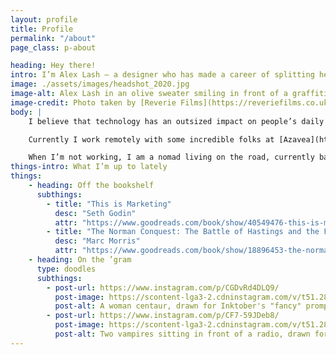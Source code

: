 ```yaml
---
layout: profile
title: Profile
permalink: "/about"
page_class: p-about

heading: Hey there!
intro: I’m Alex Lash — a designer who has made a career of splitting her time between semantic markup and user-focused interface design.
image: ./assets/images/headshot_2020.jpg
image-alt: Alex Lash in an olive sweater smiling in front of a graffitied wall.
image-credit: Photo taken by [Reverie Films](https://reveriefilms.co.uk/)
body: |
    I believe that technology has an outsized impact on people’s daily lives, and am motivated to use it as a tool for good. Since graduating from Tyler School of Art with a Bachelor’s degree in Graphic and Interactive Design, I have had the opportunity to work on many projects with this goal in mind. 

    Currently I work remotely with some incredible folks at [Azavea](https://azavea.com) as a UX and Marketing Designer. In my free time, I have co-organized and co-taught low-cost classes for women of color in tech; taught an Interactive class at my alma mater; helped organize the Philly-based LadyHacks hackathon in 2015 and 2016; and made posters for local non-profit [ProjectMEOW](http://projectmeow.org/). 

    When I’m not working, I am a nomad living on the road, currently based in Tbilisi, Georgia. In my spare time, I love to draw, play ultimate, cook, and tell my cat what a good boy he is.
things-intro: What I’m up to lately
things: 
    - heading: Off the bookshelf
      subthings:
        - title: "This is Marketing"
          desc: "Seth Godin"
          attr: "https://www.goodreads.com/book/show/40549476-this-is-marketing"
        - title: "The Norman Conquest: The Battle of Hastings and the Fall of Anglo-Saxon England"
          desc: "Marc Morris"
          attr: "https://www.goodreads.com/book/show/18896453-the-norman-conquest"
    - heading: On the ’gram
      type: doodles
      subthings: 
        - post-url: https://www.instagram.com/p/CGDvRd4DLQ9/
          post-image: https://scontent-lga3-2.cdninstagram.com/v/t51.2885-15/sh0.08/e35/s750x750/120994821_190050752620432_2764182617897303824_n.jpg?_nc_ht=scontent-lga3-2.cdninstagram.com&_nc_cat=104&_nc_ohc=lFyrqY3LQ8QAX-9o3Q3&_nc_tp=24&oh=0a0d7c739980c46f1fda13c3c5041bdf&oe=5FDB1335
          post-alt: A woman centaur, drawn for Inktober's "fancy" prompt.
        - post-url: https://www.instagram.com/p/CF7-59JDeb8/
          post-image: https://scontent-lga3-2.cdninstagram.com/v/t51.2885-15/e35/s1080x1080/120598680_1051333758668580_5009067853572461741_n.jpg?_nc_ht=scontent-lga3-2.cdninstagram.com&_nc_cat=100&_nc_ohc=pPcSUpCFFA0AX_7Z5fw&tp=15&oh=0ef40a47f9b188b39a2aa52b89ef9889&oe=5FDA33F8
          post-alt: Two vampires sitting in front of a radio, drawn for Intober's "radio" prompt.
---
```

